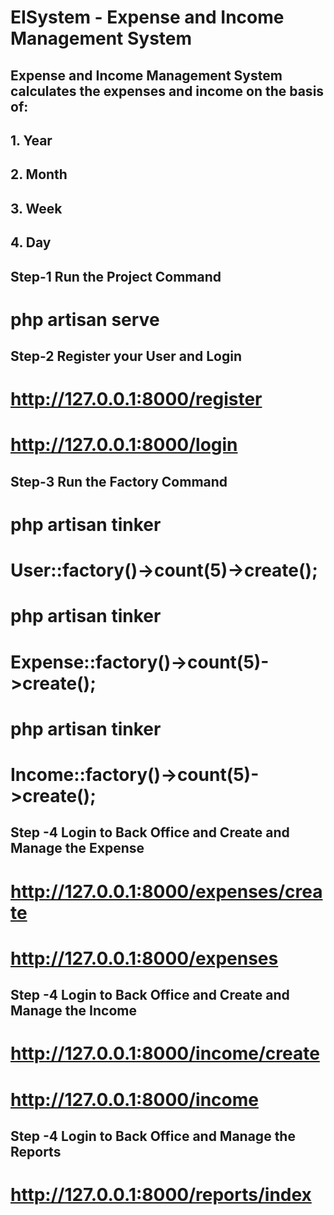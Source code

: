 # EISystem - Expense and Income Management System 
## Expense and Income Management System calculates the expenses and income on the basis of: 
## 1. Year 
## 2. Month 
## 3. Week 
## 4. Day

## Step-1 Run the Project Command
# php artisan serve

## Step-2 Register your User and Login 
# http://127.0.0.1:8000/register
# http://127.0.0.1:8000/login
 
## Step-3 Run the Factory Command 
# php artisan tinker 
# User::factory()->count(5)->create();
# php artisan tinker 
# Expense::factory()->count(5)->create();
# php artisan tinker 
# Income::factory()->count(5)->create();

## Step -4 Login to Back Office and Create and Manage the Expense
# http://127.0.0.1:8000/expenses/create
# http://127.0.0.1:8000/expenses

## Step -4 Login to Back Office and Create and Manage the Income
# http://127.0.0.1:8000/income/create
# http://127.0.0.1:8000/income

## Step -4 Login to Back Office and Manage the Reports
# http://127.0.0.1:8000/reports/index
